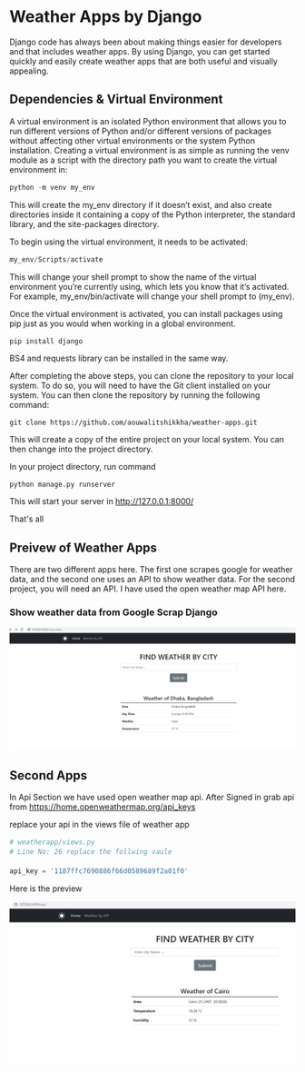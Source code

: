 # Weather Apps by Django 

Django code has always been about making things easier for developers and that includes weather apps. By using Django, you can get started quickly and easily create weather apps that are both useful and visually appealing.

## Dependencies & Virtual Environment 

A virtual environment is an isolated Python environment that allows you to run different versions of Python and/or different versions of packages without affecting other virtual environments or the system Python installation. Creating a virtual environment is as simple as running the venv module as a script with the directory path you want to create the virtual environment in:

```python
python -m venv my_env
```

This will create the my_env directory if it doesn’t exist, and also create directories inside it containing a copy of the Python interpreter, the standard library, and the site-packages directory.

To begin using the virtual environment, it needs to be activated:

```python
my_env/Scripts/activate
```

This will change your shell prompt to show the name of the virtual environment you’re currently using, which lets you know that it’s activated. For example, my_env/bin/activate will change your shell prompt to (my_env).


Once the virtual environment is activated, you can install packages using pip just as you would when working in a global environment.

```code
pip install django
```

BS4 and requests library can be installed in the same way.

After completing the above steps, you can clone the repository to your local system. To do so, you will need to have the Git client installed on your system. You can then clone the repository by running the following command:

```code
git clone https://github.com/aouwalitshikkha/weather-apps.git
```


This will create a copy of the entire project on your local system. You can then change into the project directory.

In your project directory, run command 

```python
python manage.py runserver
```
This  will start your server in http://127.0.0.1:8000/

That's all 

## Preivew of Weather Apps 

There are two different apps here. The first one scrapes google for weather data, and the second one uses an API to show weather data. For the second project, you will need an API. I have used the open weather map API here.

### Show weather data from Google Scrap Django

![Show weather data from Google Scrap Django](Screenshot_1.jpg)



## Second Apps 

In Api Section we have used open weather map api. After Signed in grab api from https://home.openweathermap.org/api_keys 

replace your api in the views file of weather app 

```python
# weatherapp/views.py
# Line No: 26 replace the follwing vaule 

api_key = '1187ffc7690886f66d0589689f2a01f0'
```
Here is the preview 

![Show weather data from Weather Api](Screenshot_2.jpg)

